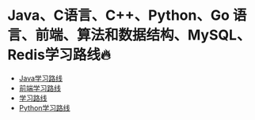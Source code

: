 # Java、C语言、C++、Python、Go 语言、前端、算法和数据结构、MySQL、Redis学习路线🔥

- [Java学习路线](/study/java/index.md)
- [前端学习路线](/study/frontend/index.md)
- [学习路线](/study/linux/index.md)
- [Python学习路线](/study/python/index.md)

